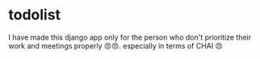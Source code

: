 # todolist
I have made this django app only for the person who don't prioritize their work and meetings properly 😠😠.
especially in terms of CHAI 😠
